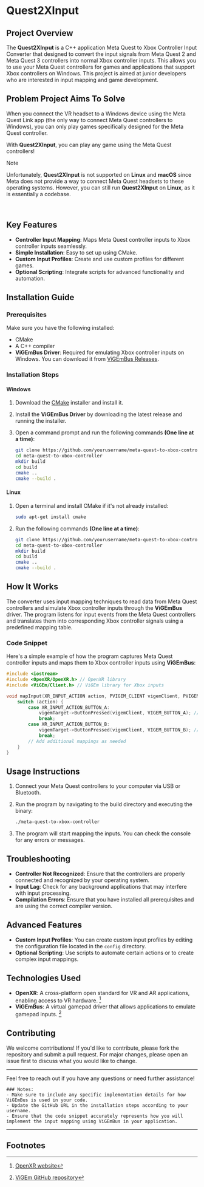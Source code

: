 
# Quest2XInput

## Project Overview

The **Quest2XInput** is a C++ application Meta Quest to Xbox Controller Input Converter that designed to convert the input signals from Meta Quest 2 and Meta Quest 3 controllers into normal Xbox controller inputs. This allows you to use your Meta Quest controllers for games and applications that support Xbox controllers on Windows. This project is aimed at junior developers who are interested in input mapping and game development.

## Problem Project Aims To Solve

When you connect the VR headset to a Windows device using the Meta Quest Link app (the only way to connect Meta Quest controllers to Windows), you can only play games specifically designed for the Meta Quest controller.

With **Quest2XInput**, you can play any game using the Meta Quest controllers!

> [!NOTE]
>  Unfortunately, **Quest2XInput** is not supported on **Linux** and **macOS** since Meta does not provide a way to connect Meta Quest headsets to these operating systems.
 However, you can still run **Quest2XInput** on **Linux**, as it is essentially a codebase.

<br>

## Key Features

- **Controller Input Mapping**: Maps Meta Quest controller inputs to Xbox controller inputs seamlessly.
- **Simple Installation**: Easy to set up using CMake.
- **Custom Input Profiles**: Create and use custom profiles for different games.
- **Optional Scripting**: Integrate scripts for advanced functionality and automation.

## Installation Guide

### Prerequisites

Make sure you have the following installed:

- CMake
- A C++ compiler
- **ViGEmBus Driver**: Required for emulating Xbox controller inputs on Windows. You can download it from [ViGEmBus Releases](https://github.com/ViGEm/ViGEmBus/releases).

### Installation Steps

#### Windows

1. Download the [CMake](https://cmake.org/download/) installer and install it.
2. Install the **ViGEmBus Driver** by downloading the latest release and running the installer.
3. Open a command prompt and run the following commands **(One line at a time)**:

   ```bash
   git clone https://github.com/yourusername/meta-quest-to-xbox-controller.git
   cd meta-quest-to-xbox-controller
   mkdir build
   cd build
   cmake ..
   cmake --build .
   ```

#### Linux

1. Open a terminal and install CMake if it's not already installed:

   ```bash
   sudo apt-get install cmake
   ```

2. Run the following commands **(One line at a time)**:

   ```bash
   git clone https://github.com/yourusername/meta-quest-to-xbox-controller.git
   cd meta-quest-to-xbox-controller
   mkdir build
   cd build
   cmake ..
   cmake --build .
   ```

## How It Works

The converter uses input mapping techniques to read data from Meta Quest controllers and simulate Xbox controller inputs through the **ViGEmBus** driver. The program listens for input events from the Meta Quest controllers and translates them into corresponding Xbox controller signals using a predefined mapping table.

### Code Snippet

Here's a simple example of how the program captures Meta Quest controller inputs and maps them to Xbox controller inputs using **ViGEmBus**:

```cpp
#include <iostream>
#include <OpenXR/OpenXR.h> // OpenXR library
#include <ViGEm/Client.h> // ViGEm library for Xbox inputs

void mapInput(XR_INPUT_ACTION action, PVIGEM_CLIENT vigemClient, PVIGEM_TARGET vigemTarget) {
    switch (action) {
        case XR_INPUT_ACTION_BUTTON_A:
            vigemTarget->ButtonPressed(vigemClient, VIGEM_BUTTON_A); // Map to Xbox A button
            break;
        case XR_INPUT_ACTION_BUTTON_B:
            vigemTarget->ButtonPressed(vigemClient, VIGEM_BUTTON_B); // Map to Xbox B button
            break;
        // Add additional mappings as needed
    }
}
```

## Usage Instructions

1. Connect your Meta Quest controllers to your computer via USB or Bluetooth.
2. Run the program by navigating to the build directory and executing the binary:

   ```bash
   ./meta-quest-to-xbox-controller
   ```

3. The program will start mapping the inputs. You can check the console for any errors or messages.

## Troubleshooting

- **Controller Not Recognized**: Ensure that the controllers are properly connected and recognized by your operating system.
- **Input Lag**: Check for any background applications that may interfere with input processing.
- **Compilation Errors**: Ensure that you have installed all prerequisites and are using the correct compiler version.

## Advanced Features

- **Custom Input Profiles**: You can create custom input profiles by editing the configuration file located in the `config` directory.
- **Optional Scripting**: Use scripts to automate certain actions or to create complex input mappings.

## Technologies Used

- **OpenXR**: A cross-platform open standard for VR and AR applications, enabling access to VR hardware.  [^1]
- **ViGEmBus**: A virtual gamepad driver that allows applications to emulate gamepad inputs. [^2]

## Contributing

We welcome contributions! If you'd like to contribute, please fork the repository and submit a pull request. For major changes, please open an issue first to discuss what you would like to change.

---

Feel free to reach out if you have any questions or need further assistance!

```
### Notes:
- Make sure to include any specific implementation details for how ViGEmBus is used in your code.
- Update the GitHub URL in the installation steps according to your username. 
- Ensure that the code snippet accurately represents how you will implement the input mapping using ViGEmBus in your application.
```

---

## Footnotes
[^1]: [OpenXR website](https://www.khronos.org/openxr/)
[^2]: [ViGEm GitHub repository](https://github.com/ViGEm/ViGEmBus)
